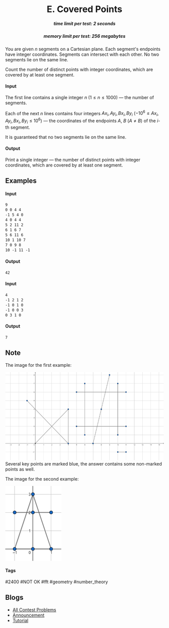 <h1 style='text-align: center;'> E. Covered Points</h1>

<h5 style='text-align: center;'>time limit per test: 2 seconds</h5>
<h5 style='text-align: center;'>memory limit per test: 256 megabytes</h5>

You are given $n$ segments on a Cartesian plane. Each segment's endpoints have integer coordinates. Segments can intersect with each other. No two segments lie on the same line.

Count the number of distinct points with integer coordinates, which are covered by at least one segment.

#### Input

The first line contains a single integer $n$ ($1 \le n \le 1000$) — the number of segments.

Each of the next $n$ lines contains four integers $Ax_i, Ay_i, Bx_i, By_i$ ($-10^6 \le Ax_i, Ay_i, Bx_i, By_i \le 10^6$) — the coordinates of the endpoints $A$, $B$ ($A \ne B$) of the $i$-th segment.

It is guaranteed that no two segments lie on the same line.

#### Output

Print a single integer — the number of distinct points with integer coordinates, which are covered by at least one segment.

## Examples

#### Input


```text
9  
0 0 4 4  
-1 5 4 0  
4 0 4 4  
5 2 11 2  
6 1 6 7  
5 6 11 6  
10 1 10 7  
7 0 9 8  
10 -1 11 -1  

```
#### Output


```text
42  

```
#### Input


```text
4  
-1 2 1 2  
-1 0 1 0  
-1 0 0 3  
0 3 1 0  

```
#### Output


```text
7  

```
## Note

The image for the first example:

 ![](images/764899a97d2a0d7f8af59dc98dd8848e30f26922.png) Several key points are marked blue, the answer contains some non-marked points as well.

The image for the second example:

 ![](images/3d3c84caa2b574b5bd8baac97fea18f447472409.png) 

#### Tags 

#2400 #NOT OK #fft #geometry #number_theory 

## Blogs
- [All Contest Problems](../Educational_Codeforces_Round_50_(Rated_for_Div._2).md)
- [Announcement](../blogs/Announcement.md)
- [Tutorial](../blogs/Tutorial.md)
